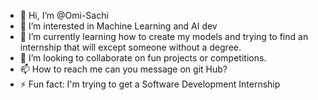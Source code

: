 - 👋 Hi, I’m @Omi-Sachi
- 👀 I’m interested in Machine Learning and AI dev
- 🌱 I’m currently learning how to create my models and trying to find an internship that will except someone without a degree.
- 💞️ I’m looking to collaborate on fun projects or competitions.
- 📫 How to reach me can you message on git Hub?
- ⚡ Fun fact: I'm trying to get a Software Development Internship

<!---
Omi-Sachi/Omi-Sachi is a ✨ special ✨ repository because its `README.md` (this file) appears on your GitHub profile.
You can click the Preview link to take a look at your changes.
--->
